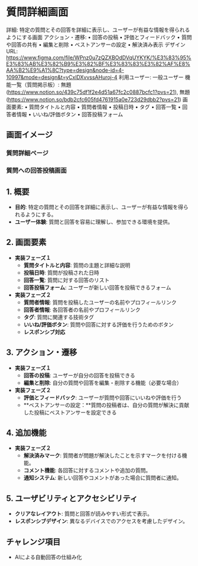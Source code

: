 # 質問詳細画面

詳細: 特定の質問とその回答を詳細に表示し、ユーザーが有益な情報を得られるようにする画面
アクション・遷移: • 回答の投稿
• 評価とフィードバック
• 質問や回答の共有
• 編集と削除
• ベストアンサーの設定
• 解決済み表示
デザインURL: https://www.figma.com/file/WPnz0u7zQZXBOdDVqUYKYK/%E3%83%95%E3%83%AB%E3%82%B9%E3%82%BF%E3%83%83%E3%82%AF%E8%AA%B2%E9%A1%8C?type=design&node-id=4-10997&mode=design&t=yCxlDXvvssAHuroj-4
利用ユーザー: 一般ユーザー
機能一覧（質問掲示板）: 無題 (https://www.notion.so/439c75df1f2e4d51a67fc2c0887bcfc1?pvs=21), 無題 (https://www.notion.so/bdb2cfc605fd4761915a0e723d29dbb2?pvs=21)
画面要素: • 質問タイトルと内容
• 質問者情報
• 投稿日時
• タグ
• 回答一覧
• 回答者情報
• いいね/評価ボタン
• 回答投稿フォーム

## 画面イメージ

### 質問詳細ページ

### 質問への回答投稿画面

## 1. 概要

- **目的**: 特定の質問とその回答を詳細に表示し、ユーザーが有益な情報を得られるようにする。
- **ユーザー体験**: 質問と回答を容易に理解し、参加できる環境を提供。

## 2. 画面要素

- **実装フェーズ１**
  - **質問タイトルと内容**: 質問の主題と詳細な説明
  - **投稿日時**: 質問が投稿された日時
  - **回答一覧**: 質問に対する回答のリスト
  - **回答投稿フォーム**: ユーザーが新しい回答を投稿できるフォーム
- **実装フェーズ２**
  - **質問者情報**: 質問を投稿したユーザーの名前やプロフィールリンク
  - **回答者情報**: 各回答者の名前やプロフィールリンク
  - **タグ**: 質問に関連する技術タグ
  - **いいね/評価ボタン**: 質問や回答に対する評価を行うためのボタン
  - **レスポンシブ対応**

## 3. アクション・遷移

- **実装フェーズ１**
  - **回答の投稿**: ユーザーが自分の回答を投稿できる
  - **編集と削除**: 自分の質問や回答を編集・削除する機能（必要な場合）
- **実装フェーズ２**
  - **評価とフィードバック**: ユーザーが質問や回答にいいねや評価を行う
  - **ベストアンサーの設定：**質問の投稿者は、自分の質問が解決に貢献した投稿にベストアンサーを設定できる

## 4. 追加機能

- **実装フェーズ２**
  - **解決済みマーク**: 質問者が問題が解決したことを示すマークを付ける機能。
  - **コメント機能**: 各回答に対するコメントや追加の質問。
  - **通知システム**: 新しい回答やコメントがあった場合に質問者に通知。

## 5. ユーザビリティとアクセシビリティ

- **クリアなレイアウト**: 質問と回答が読みやすい形式で表示。
- **レスポンシブデザイン**: 異なるデバイスでのアクセスを考慮したデザイン。

## チャレンジ項目

- AIによる自動回答の仕組み化
